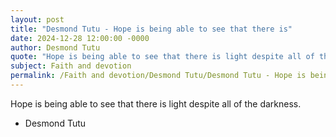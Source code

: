 ```yaml
---
layout: post
title: "Desmond Tutu - Hope is being able to see that there is"
date: 2024-12-28 12:00:00 -0000
author: Desmond Tutu
quote: "Hope is being able to see that there is light despite all of the darkness."
subject: Faith and devotion
permalink: /Faith and devotion/Desmond Tutu/Desmond Tutu - Hope is being able to see that there is
---
```


Hope is being able to see that there is light despite all of the darkness.

- Desmond Tutu
